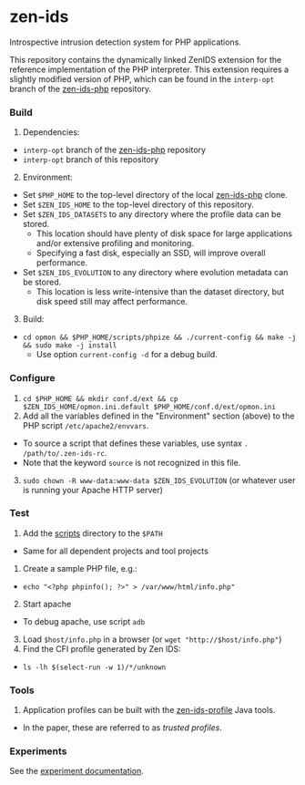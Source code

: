 # zen-ids
Introspective intrusion detection system for PHP applications.

This repository contains the dynamically linked ZenIDS extension for the reference implementation of the PHP interpreter. This extension requires a slightly modified version of PHP, which can be found in the `interp-opt` branch of the [zen-ids-php](https://github.com/uci-plrg/zen-ids-php) repository.

### Build

1. Dependencies:
  * `interp-opt` branch of the [zen-ids-php](https://github.com/uci-plrg/zen-ids-php) repository
  * `interp-opt` branch of this repository
2. Environment:
  * Set `$PHP_HOME` to the top-level directory of the local [zen-ids-php](https://github.com/uci-plrg/zen-ids-php) clone.
  * Set `$ZEN_IDS_HOME` to the top-level directory of this repository.
  * Set `$ZEN_IDS_DATASETS` to any directory where the profile data can be stored.
    * This location should have plenty of disk space for large applications and/or extensive profiling and monitoring.
    * Specifying a fast disk, especially an SSD, will improve overall performance.
  * Set `$ZEN_IDS_EVOLUTION` to any directory where evolution metadata can be stored.
    * This location is less write-intensive than the dataset directory, but disk speed still may affect performance.
3. Build:
  * `cd opmon && $PHP_HOME/scripts/phpize && ./current-config && make -j && sudo make -j install`
    * Use option `current-config -d` for a debug build.

### Configure

1. `cd $PHP_HOME && mkdir conf.d/ext && cp $ZEN_IDS_HOME/opmon.ini.default $PHP_HOME/conf.d/ext/opmon.ini`
2. Add all the variables defined in the "Environment" section (above) to the PHP script `/etc/apache2/envvars`.
  * To source a script that defines these variables, use syntax `. /path/to/.zen-ids-rc`.
  * Note that the keyword `source` is not recognized in this file.
3. `sudo chown -R www-data:www-data $ZEN_IDS_EVOLUTION` (or whatever user is running your Apache HTTP server)

### Test

1. Add the [scripts](https://github.com/uci-plrg/zen-ids/tree/interp-opt/scripts) directory to the `$PATH`
  * Same for all dependent projects and tool projects
1. Create a sample PHP file, e.g.:
  * `echo "<?php phpinfo(); ?>" > /var/www/html/info.php"`
2. Start apache
  * To debug apache, use script `adb`
3. Load `$host/info.php` in a browser (or `wget "http://$host/info.php"`)
4. Find the CFI profile generated by Zen IDS:
  * `ls -lh $(select-run -w 1)/*/unknown`

### Tools

1. Application profiles can be built with the [zen-ids-profile](https://github.com/uci-plrg/zen-ids-profile) Java tools. 
  * In the paper, these are referred to as *trusted profiles*.
 
### Experiments

See the [experiment documentation](https://github.com/uci-plrg/zen-ids/blob/interp-opt/EXPERIMENTS.md).
